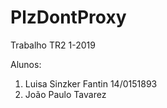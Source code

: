 # PlzDontProxy
Trabalho TR2 1-2019

Alunos:
<ol>
  <li>Luisa Sinzker Fantin    14/0151893</li>
  <li>João Paulo Tavarez</li>
</ol>
